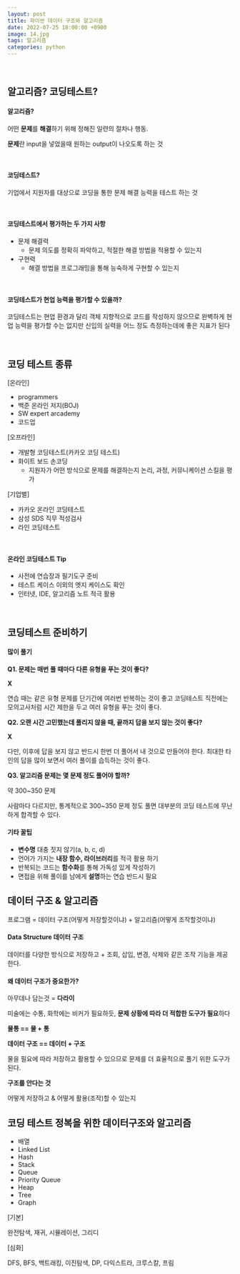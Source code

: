 ```yaml
---
layout: post
title: 파이썬 데이터 구조와 알고리즘
date: 2022-07-25 18:00:00 +0900
image: 14.jpg
tags: 알고리즘
categories: python 
---
```


<br>

## 알고리즘? 코딩테스트?

#### 알고리즘?

어떤 **문제**를 **해결**하기 위해 정해진 일련의 절차나 행동.

**문제**란 input을 넣었을때 원하는 output이 나오도록 하는 것

<br>

#### 코딩테스트?

기업에서 지원자를 대상으로 코딩을 통한 문제 해결 능력을 테스트 하는 것

<br>

#### 코딩테스트에서 평가하는 두 가지 사항

* 문제 해결력
  * 문제 의도를 정확히 파악하고, 적절한 해결 방법을 적용할 수 있는지
* 구현력
  * 해결 방법을 프로그래밍을 통해 능숙하게 구현할 수 있는지

<br>

#### 코딩테스트가 현업 능력을 평가할 수 있을까?

코딩테스트는 현업 환경과 달리 객체 지향적으로 코드를 작성하지 않으므로 완벽하게 현업 능력을 평가할 수는 없지만 신입의 실력을 어느 정도 측정하는데에 좋은 지표가 된다

<br>

## 코딩 테스트 종류

[온라인]

* programmers
* 백준 온라인 저지(BOJ)
* SW expert arcademy
* 코드업

[오프라인]

* 개발형 코딩테스트(카카오 코딩 테스트)
* 화이트 보드 손코딩
  * 지원자가 어떤 방식으로 문제를 해결하는지 논리, 과정, 커뮤니케이션 스킬을 평가

[기업별]

* 카카오 온라인 코딩테스트
* 삼성 SDS 직무 적성검사
* 라인 코딩테스트

<br>

#### 온라인 코딩테스트 Tip

* 사전에 연습장과 필기도구 준비
* 테스트 케이스 이외의 엣지 케이스도 확인
* 인터넷, IDE, 알고리즘 노트 적극 활용

<br>

## 코딩테스트 준비하기

#### 많이 풀기

**Q1. 문제는 매번 풀 때마다 다른 유형을 푸는 것이 좋다?**

**X**

연습 때는 같은 유형 문제를 단기간에 여러번 반복하는 것이 좋고 코딩테스트 직전에는 모의고사처럼 시간 제한을 두고 여러 유형을 푸는 것이 좋다.

**Q2. 오랜 시간 고민했는데 풀리지 않을 때, 끝까지 답을 보지 않는 것이 좋다?**

**X**

다만, 이후에 답을 보지 않고 반드시 한번 더 풀어서 내 것으로 만들어야 한다. 최대한 타인의 답을 많이 보면서 여러 풀이를 습득하는 것이 좋다.

**Q3. 알고리즘 문제는 몇 문제 정도 풀어야 할까?**

약 300~350 문제

사람마다 다르지만, 통계적으로 300~350 문제 정도 풀면 대부분의 코딩 테스트에 무난하게 합격할 수 있다.

#### 기타 꿀팁

* **변수명** 대충 짓지 않기(a, b, c, d)
* 언어가 가지는 **내장 함수, 라이브러리**를 적극 활용 하기
* 반복되는 코드는 **함수화**를 통해 가독성 있게 작성하기
* 면접을 위해 풀이를 남에게 **설명**하는 연습 반드시 필요

## 데이터 구조 & 알고리즘

프로그램 = 데이터 구조(어떻게 저장할것이냐) + 알고리즘(어떻게 조작할것이냐)

#### Data Structure 데이터 구조

데이터를 다양한 방식으로 저장하고 + 조회, 삽입, 변경, 삭제와 같은 조작 기능을 제공한다.

#### 왜 데이터 구조가 중요한가?

아무데나 담는것 = **다라이**

미술에는 수통, 화학에는 비커가 필요하듯, **문제 상황에 따라 더 적합한 도구가 필요**하다

**물통 == 물 + 통**

**데이터 구조 == 데이터 + 구조**

물을 필요에 따라 저장하고 활용할 수 있으므로 문제를 더 효율적으로 풀기 위한 도구가 된다.

**구조를 안다는 것**

어떻게 저장하고 & 어떻게 활용(조작)할 수 있는지

## 코딩 테스트 정복을 위한 데이터구조와 알고리즘

* 배열
* Linked List
* Hash
* Stack
* Queue
* Priority Queue
* Heap
* Tree
* Graph

[기본]

완전탐색, 재귀, 시뮬레이션, 그리디

[심화]

DFS, BFS, 백트래킹, 이진탐색, DP, 다익스트라, 크루스칼, 프림



